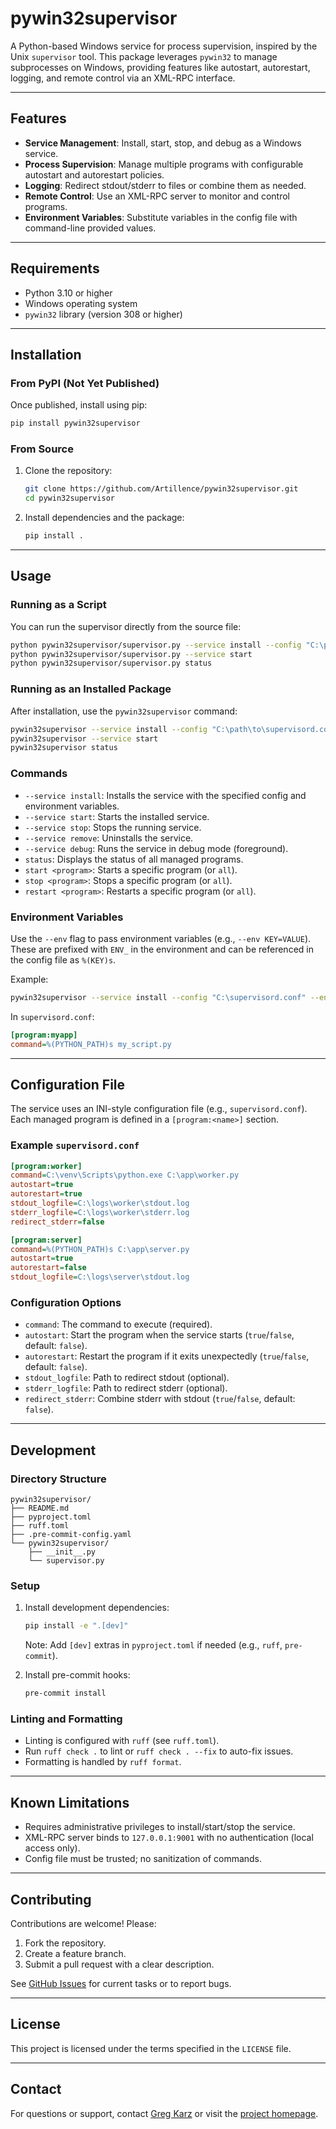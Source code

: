 # pywin32supervisor

A Python-based Windows service for process supervision, inspired by the Unix `supervisor` tool. This package leverages `pywin32` to manage subprocesses on Windows, providing features like autostart, autorestart, logging, and remote control via an XML-RPC interface.

---

## Features

- **Service Management**: Install, start, stop, and debug as a Windows service.
- **Process Supervision**: Manage multiple programs with configurable autostart and autorestart policies.
- **Logging**: Redirect stdout/stderr to files or combine them as needed.
- **Remote Control**: Use an XML-RPC server to monitor and control programs.
- **Environment Variables**: Substitute variables in the config file with command-line provided values.

---

## Requirements

- Python 3.10 or higher
- Windows operating system
- `pywin32` library (version 308 or higher)

---

## Installation

### From PyPI (Not Yet Published)
Once published, install using pip:
```bash
pip install pywin32supervisor
```

### From Source
1. Clone the repository:
   ```bash
   git clone https://github.com/Artillence/pywin32supervisor.git
   cd pywin32supervisor
   ```
2. Install dependencies and the package:
   ```bash
   pip install .
   ```

---

## Usage

### Running as a Script
You can run the supervisor directly from the source file:
```bash
python pywin32supervisor/supervisor.py --service install --config "C:\path\to\supervisord.conf" --env PYTHON_PATH=C:\venv\Scripts\python.exe
python pywin32supervisor/supervisor.py --service start
python pywin32supervisor/supervisor.py status
```

### Running as an Installed Package
After installation, use the `pywin32supervisor` command:
```bash
pywin32supervisor --service install --config "C:\path\to\supervisord.conf" --env PYTHON_PATH=C:\venv\Scripts\python.exe --env MY_VAR=C:\some_path
pywin32supervisor --service start
pywin32supervisor status
```

### Commands
- `--service install`: Installs the service with the specified config and environment variables.
- `--service start`: Starts the installed service.
- `--service stop`: Stops the running service.
- `--service remove`: Uninstalls the service.
- `--service debug`: Runs the service in debug mode (foreground).
- `status`: Displays the status of all managed programs.
- `start <program>`: Starts a specific program (or `all`).
- `stop <program>`: Stops a specific program (or `all`).
- `restart <program>`: Restarts a specific program (or `all`).

### Environment Variables
Use the `--env` flag to pass environment variables (e.g., `--env KEY=VALUE`). These are prefixed with `ENV_` in the environment and can be referenced in the config file as `%(KEY)s`.

Example:
```bash
pywin32supervisor --service install --config "C:\supervisord.conf" --env PYTHON_PATH=C:\venv\Scripts\python.exe
```
In `supervisord.conf`:
```ini
[program:myapp]
command=%(PYTHON_PATH)s my_script.py
```

---

## Configuration File

The service uses an INI-style configuration file (e.g., `supervisord.conf`). Each managed program is defined in a `[program:<name>]` section.

### Example `supervisord.conf`
```ini
[program:worker]
command=C:\venv\Scripts\python.exe C:\app\worker.py
autostart=true
autorestart=true
stdout_logfile=C:\logs\worker\stdout.log
stderr_logfile=C:\logs\worker\stderr.log
redirect_stderr=false

[program:server]
command=%(PYTHON_PATH)s C:\app\server.py
autostart=true
autorestart=false
stdout_logfile=C:\logs\server\stdout.log
```

### Configuration Options
- `command`: The command to execute (required).
- `autostart`: Start the program when the service starts (`true`/`false`, default: `false`).
- `autorestart`: Restart the program if it exits unexpectedly (`true`/`false`, default: `false`).
- `stdout_logfile`: Path to redirect stdout (optional).
- `stderr_logfile`: Path to redirect stderr (optional).
- `redirect_stderr`: Combine stderr with stdout (`true`/`false`, default: `false`).

---

## Development

### Directory Structure
```
pywin32supervisor/
├── README.md
├── pyproject.toml
├── ruff.toml
├── .pre-commit-config.yaml
└── pywin32supervisor/
    ├── __init__.py
    └── supervisor.py
```

### Setup
1. Install development dependencies:
   ```bash
   pip install -e ".[dev]"
   ```
   Note: Add `[dev]` extras in `pyproject.toml` if needed (e.g., `ruff`, `pre-commit`).

2. Install pre-commit hooks:
   ```bash
   pre-commit install
   ```

### Linting and Formatting
- Linting is configured with `ruff` (see `ruff.toml`).
- Run `ruff check .` to lint or `ruff check . --fix` to auto-fix issues.
- Formatting is handled by `ruff format`.

---

## Known Limitations
- Requires administrative privileges to install/start/stop the service.
- XML-RPC server binds to `127.0.0.1:9001` with no authentication (local access only).
- Config file must be trusted; no sanitization of commands.

---

## Contributing
Contributions are welcome! Please:
1. Fork the repository.
2. Create a feature branch.
3. Submit a pull request with a clear description.

See [GitHub Issues](https://github.com/Artillence/pywin32supervisor/issues) for current tasks or to report bugs.

---

## License
This project is licensed under the terms specified in the `LICENSE` file.

---

## Contact
For questions or support, contact [Greg Karz](mailto:greg.karz@artillence.com) or visit the [project homepage](https://github.com/Artillence/pywin32supervisor).
```
